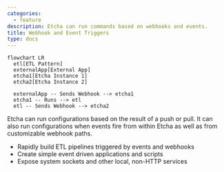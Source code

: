 ```yaml
---
categories:
  - feature
description: Etcha can run commands based on webhooks and events.
title: Webhook and Event Triggers
type: docs
---
```


```mermaid
flowchart LR
  etl[ETL Pattern]
  externalApp[External App]
  etcha1[Etcha Instance 1]
  etcha2[Etcha Instance 2]

  externalApp -- Sends Webhook --> etcha1
  etcha1 -- Runs --> etl
  etl -- Sends Webhook --> etcha2
```

Etcha can run configurations based on the result of a push or pull.  It can also run configurations when events fire from within Etcha as well as from customizable webhook paths.

- Rapidly build ETL pipelines triggered by events and webhooks
- Create simple event driven applications and scripts
- Expose system sockets and other local, non-HTTP services
